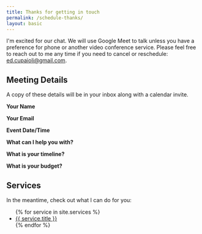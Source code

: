 ```yaml
---
title: Thanks for getting in touch
permalink: /schedule-thanks/
layout: basic
---
```

I'm excited for our chat. We will use Google Meet to talk unless you have a preference for phone or another video conference service. Please feel free to reach out to me any time if you need to cancel or reschedule: [ed.cupaioli@gmail.com](mailto:ed.cupaioli@gmail.com).

## Meeting Details

A copy of these details will be in your inbox along with a calendar invite. 

**Your Name**
<span class="event-info name"></span>

**Your Email**
<span class="event-info email"></span>

**Event Date/Time**
<span class="event-info date-time"></span>

**What can I help you with?**
<span class="event-info answer-1"></span>

**What is your timeline?**
<span class="event-info answer-2"></span>

**What is your budget?**
<span class="event-info answer-3"></span>

## Services 

In the meantime, check out what I can do for you: 
<ul class="services-list">
{% for service in site.services %}
<li class="services-list__item">
  <a class="services-list__link" href="{{ service.url }}">{{ service.title }}</a>
</li>
{% endfor %}
</ul>
